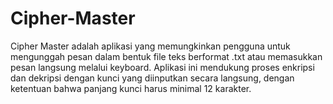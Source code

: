 # Cipher-Master
Cipher Master adalah aplikasi yang memungkinkan pengguna untuk mengunggah pesan dalam bentuk file teks berformat .txt atau memasukkan pesan langsung melalui keyboard. Aplikasi ini mendukung proses enkripsi dan dekripsi dengan kunci yang diinputkan secara langsung, dengan ketentuan bahwa panjang kunci harus minimal 12 karakter.
